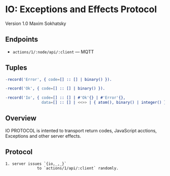 IO: Exceptions and Effects Protocol
===================================

Version 1.0 Maxim Sokhatsky

Endpoints
--------

* `actions/1/:node/api/:client` — MQTT

Tuples
------

```erlang
-record('Error', { code=[] :: [] | binary() }).
```

```erlang
-record('Ok', { code=[] :: [] | binary() }).
```

```erlang
-record('Io', { code=[] :: [] | #'Ok'{} | #'Error'{},
                data=[] :: [] | <<>> | { atom(), binary() | integer() } }).
```

Overview
--------

IO PROTOCOL is intented to transport return codes, JavaScript acctions, Exceptions and other server effects.

Protocol
--------

```
1. server issues `{io,_,_}`
              to `actions/1/api/:client` randomly.
```
